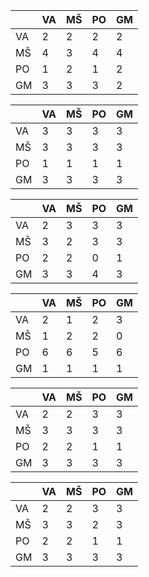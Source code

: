|    | VA | MŠ | PO | GM |
|----|----|----|----|----|
| VA | 2  | 2  | 2  | 2  |
| MŠ | 4  | 3  | 4  | 4  |
| PO | 1  | 2  | 1  | 2  |
| GM | 3  | 3  | 3  | 2  |

|    | VA | MŠ | PO | GM |
|----|----|----|----|----|
| VA | 3  | 3  | 3  | 3  |
| MŠ | 3  | 3  | 3  | 3  |
| PO | 1  | 1  | 1  | 1  |
| GM | 3  | 3  | 3  | 3  |

|    | VA | MŠ | PO | GM |
|----|----|----|----|----|
| VA | 2  | 3  | 3  | 3  |
| MŠ | 3  | 2  | 3  | 3  |
| PO | 2  | 2  | 0  | 1  |
| GM | 3  | 3  | 4  | 3  |

|    | VA | MŠ | PO | GM |
|----|----|----|----|----|
| VA | 2  | 1  | 2  | 3  |
| MŠ | 1  | 2  | 2  | 0  |
| PO | 6  | 6  | 5  | 6  |
| GM | 1  | 1  | 1  | 1  |

|    | VA | MŠ | PO | GM |
|----|----|----|----|----|
| VA | 2  | 2  | 3  | 3  |
| MŠ | 3  | 3  | 3  | 3  |
| PO | 2  | 2  | 1  | 1  |
| GM | 3  | 3  | 3  | 3  |

|    | VA | MŠ | PO | GM |
|----|----|----|----|----|
| VA | 2  | 2  | 3  | 3  |
| MŠ | 3  | 3  | 2  | 3  |
| PO | 2  | 2  | 1  | 1  |
| GM | 3  | 3  | 3  | 3  |
